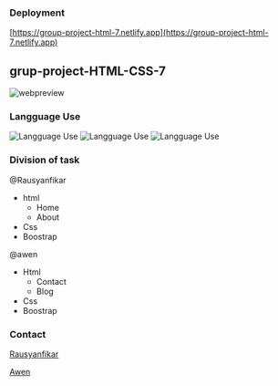 ### Deployment


[https://group-project-html-7.netlify.app](https://group-project-html-7.netlify.app)


## grup-project-HTML-CSS-7

![webpreview](https://user-images.githubusercontent.com/105417100/170224183-e38dfa1b-7510-4cc8-a9ae-6db2ff1f8bb8.png)



### Langguage Use

![Langguage Use](https://img.shields.io/badge/1.-HTML-Success)
![Langguage Use](https://img.shields.io/badge/2.-CSS-important)
![Langguage Use](https://img.shields.io/badge/3.-BOOTSTRAP-informational)

### Division of task

@Rausyanfikar

- html
  - Home
  - About
- Css
- Boostrap

@awen

- Html
  - Contact
  - Blog
- Css
- Boostrap

### Contact

[Rausyanfikar](https://github.com/Rausyanfikar)

[Awen](https://github.com/awendml)
